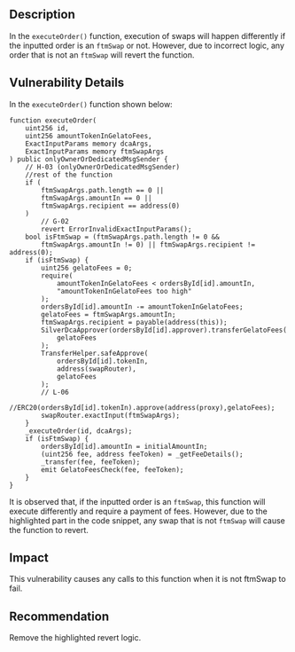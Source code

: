 ## Description
In the `executeOrder()` function, execution of swaps will happen differently if the
inputted order is an `ftmSwap` or not. However, due to incorrect logic, any order that is
not an `ftmSwap` will revert the function.

## Vulnerability Details
In the `executeOrder()` function shown below:
```solidity
function executeOrder(
    uint256 id,
    uint256 amountTokenInGelatoFees,
    ExactInputParams memory dcaArgs,
    ExactInputParams memory ftmSwapArgs
) public onlyOwnerOrDedicatedMsgSender {
    // H-03 (onlyOwnerOrDedicatedMsgSender)
    //rest of the function
    if (
        ftmSwapArgs.path.length == 0 ||
        ftmSwapArgs.amountIn == 0 ||
        ftmSwapArgs.recipient == address(0)
    )
        // G-02
        revert ErrorInvalidExactInputParams();
    bool isFtmSwap = (ftmSwapArgs.path.length != 0 &&
        ftmSwapArgs.amountIn != 0) || ftmSwapArgs.recipient != address(0);
    if (isFtmSwap) {
        uint256 gelatoFees = 0;
        require(
            amountTokenInGelatoFees < ordersById[id].amountIn,
            "amountTokenInGelatoFees too high"
        );
        ordersById[id].amountIn -= amountTokenInGelatoFees;
        gelatoFees = ftmSwapArgs.amountIn;
        ftmSwapArgs.recipient = payable(address(this));
        SilverDcaApprover(ordersById[id].approver).transferGelatoFees(
            gelatoFees
        );
        TransferHelper.safeApprove(
            ordersById[id].tokenIn,
            address(swapRouter),
            gelatoFees
        );
        // L-06
        //ERC20(ordersById[id].tokenIn).approve(address(proxy),gelatoFees);
        swapRouter.exactInput(ftmSwapArgs);
    }
    _executeOrder(id, dcaArgs);
    if (isFtmSwap) {
        ordersById[id].amountIn = initialAmountIn;
        (uint256 fee, address feeToken) = _getFeeDetails();
        _transfer(fee, feeToken);
        emit GelatoFeesCheck(fee, feeToken);
    }
}
```
It is observed that, if the inputted order is an `ftmSwap`, this function will execute
differently and require a payment of fees. However, due to the highlighted part in the
code snippet, any swap that is not `ftmSwap` will cause the function to revert.

## Impact
This vulnerability causes any calls to this function when it is not ftmSwap to fail.

## Recommendation
Remove the highlighted revert logic.
